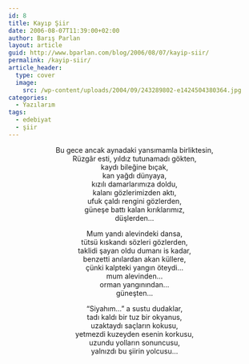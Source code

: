 ```yaml
---
id: 8
title: Kayıp Şiir
date: 2006-08-07T11:39:00+02:00
author: Barış Parlan
layout: article
guid: http://www.bparlan.com/blog/2006/08/07/kayip-siir/
permalink: /kayip-siir/
article_header:
  type: cover
  image:
    src: /wp-content/uploads/2004/09/243289802-e1424504380364.jpg
categories:
  - Yazılarım
tags:
  - edebiyat
  - şiir
---
```


<p style="text-align: center;" align="center">
  Bu gece ancak aynadaki yansımamla birliktesin,<br /> Rüzgâr esti, yıldız tutunamadı gökten,<br /> kaydı bileğine bıçak,<br /> kan yağdı dünyaya,<br /> kızılı damarlarımıza doldu,<br /> kalanı gözlerimizden aktı,<br /> ufuk çaldı rengini gözlerden,<br /> güneşe battı kalan kırıklarımız,<br /> düşlerden&#8230;
</p>

<p style="text-align: center;" align="center">
  Mum yandı alevindeki dansa,<br /> tütsü kıskandı sözleri gözlerden,<br /> taklidi şayan oldu dumanı is kadar,<br /> benzetti anılardan akan küllere,<br /> çünki kalpteki yangın öteydi&#8230;<br /> mum alevinden&#8230;<br /> orman yangınından&#8230;<br /> güneşten&#8230;
</p>

<p style="text-align: center;" align="center">
  &#8220;Siyahım&#8230;&#8221; a sustu dudaklar,<br /> tadı kaldı bir tuz bir okyanus,<br /> uzaktaydı saçların kokusu,<br /> yetmezdi kuzeyden esenin korkusu,<br /> uzundu yolların sonuncusu,<br /> yalnızdı bu şiirin yolcusu&#8230;
</p>
